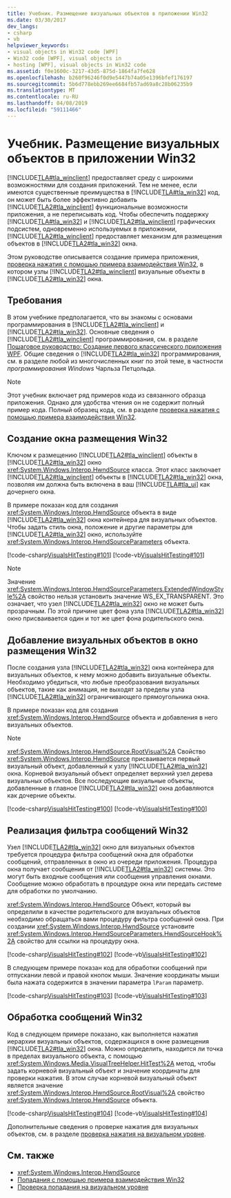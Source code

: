 ```yaml
---
title: Учебник. Размещение визуальных объектов в приложении Win32
ms.date: 03/30/2017
dev_langs:
- csharp
- vb
helpviewer_keywords:
- visual objects in Win32 code [WPF]
- Win32 code [WPF], visual objects in
- hosting [WPF], visual objects in Win32 code
ms.assetid: f0e1600c-3217-43d5-875d-1864fa7fe628
ms.openlocfilehash: b260f96246f0d9e5447b74a05e1396bfef176197
ms.sourcegitcommit: 5b6d778ebb269ee6684fb57ad69a8c28b06235b9
ms.translationtype: MT
ms.contentlocale: ru-RU
ms.lasthandoff: 04/08/2019
ms.locfileid: "59111466"
---
```

# <a name="tutorial-hosting-visual-objects-in-a-win32-application"></a>Учебник. Размещение визуальных объектов в приложении Win32
[!INCLUDE[TLA#tla_winclient](../../../../includes/tlasharptla-winclient-md.md)] предоставляет среду с широкими возможностями для создания приложений. Тем не менее, если имеются существенные преимущества в [!INCLUDE[TLA#tla_win32](../../../../includes/tlasharptla-win32-md.md)] код, он может быть более эффективно добавить [!INCLUDE[TLA2#tla_winclient](../../../../includes/tla2sharptla-winclient-md.md)] функциональные возможности приложения, а не переписывать код. Чтобы обеспечить поддержку [!INCLUDE[TLA#tla_win32](../../../../includes/tlasharptla-win32-md.md)] и [!INCLUDE[TLA2#tla_winclient](../../../../includes/tla2sharptla-winclient-md.md)] графических подсистем, одновременно используемых в приложении, [!INCLUDE[TLA2#tla_winclient](../../../../includes/tla2sharptla-winclient-md.md)] предоставляет механизм для размещения объектов в [!INCLUDE[TLA2#tla_win32](../../../../includes/tla2sharptla-win32-md.md)] окна.  
  
 Этом руководстве описывается создание примера приложения, [проверка нажатия с помощью примера взаимодействия Win32](https://go.microsoft.com/fwlink/?LinkID=159995), в котором узлы [!INCLUDE[TLA2#tla_winclient](../../../../includes/tla2sharptla-winclient-md.md)] визуальные объекты в [!INCLUDE[TLA2#tla_win32](../../../../includes/tla2sharptla-win32-md.md)] окна.  

<a name="requirements"></a>   
## <a name="requirements"></a>Требования  
 В этом учебнике предполагается, что вы знакомы с основами программирования в [!INCLUDE[TLA2#tla_winclient](../../../../includes/tla2sharptla-winclient-md.md)] и [!INCLUDE[TLA2#tla_win32](../../../../includes/tla2sharptla-win32-md.md)]. Основные сведения о [!INCLUDE[TLA2#tla_winclient](../../../../includes/tla2sharptla-winclient-md.md)] программирования, см. в разделе [Пошаговое руководство: Создание первого классического приложения WPF](../getting-started/walkthrough-my-first-wpf-desktop-application.md). Общие сведения о [!INCLUDE[TLA2#tla_win32](../../../../includes/tla2sharptla-win32-md.md)] программирования, см. в разделе любой из многочисленных книг по этой теме, в частности *программирования Windows* Чарльза Петцольда.  
  
> [!NOTE]
>  Этот учебник включает ряд примеров кода из связанного образца приложения. Однако для удобства чтения он не содержит полный пример кода. Полный образец кода, см. в разделе [проверка нажатия с помощью примера взаимодействия Win32](https://go.microsoft.com/fwlink/?LinkID=159995).  
  
<a name="creating_the_host_win32_window"></a>   
## <a name="creating-the-host-win32-window"></a>Создание окна размещения Win32  
 Ключом к размещению [!INCLUDE[TLA2#tla_winclient](../../../../includes/tla2sharptla-winclient-md.md)] объекты в [!INCLUDE[TLA2#tla_win32](../../../../includes/tla2sharptla-win32-md.md)] окно <xref:System.Windows.Interop.HwndSource> класса. Этот класс заключает [!INCLUDE[TLA2#tla_winclient](../../../../includes/tla2sharptla-winclient-md.md)] объекты в [!INCLUDE[TLA2#tla_win32](../../../../includes/tla2sharptla-win32-md.md)] окна, позволяя им должна быть включена в ваш [!INCLUDE[TLA#tla_ui](../../../../includes/tlasharptla-ui-md.md)] как дочернего окна.  
  
 В примере показан код для создания <xref:System.Windows.Interop.HwndSource> объекта в виде [!INCLUDE[TLA2#tla_win32](../../../../includes/tla2sharptla-win32-md.md)] окна контейнера для визуальных объектов. Чтобы задать стиль окна, положение и другие параметры для [!INCLUDE[TLA2#tla_win32](../../../../includes/tla2sharptla-win32-md.md)] окно, используйте <xref:System.Windows.Interop.HwndSourceParameters> объекта.  
  
 [!code-csharp[VisualsHitTesting#101](~/samples/snippets/csharp/VS_Snippets_Wpf/VisualsHitTesting/CSharp/MyWindow.cs#101)]
 [!code-vb[VisualsHitTesting#101](~/samples/snippets/visualbasic/VS_Snippets_Wpf/VisualsHitTesting/VisualBasic/MyWindow.vb#101)]  
  
> [!NOTE]
>  Значение <xref:System.Windows.Interop.HwndSourceParameters.ExtendedWindowStyle%2A> свойство нельзя установить значение WS_EX_TRANSPARENT. Это означает, что узел [!INCLUDE[TLA2#tla_win32](../../../../includes/tla2sharptla-win32-md.md)] окно не может быть прозрачным. По этой причине цвет фона узла [!INCLUDE[TLA2#tla_win32](../../../../includes/tla2sharptla-win32-md.md)] окно присваивается один и тот же цвет фона родительского окна.  
  
<a name="adding_visual_objects_to_the_host_win32_window"></a>   
## <a name="adding-visual-objects-to-the-host-win32-window"></a>Добавление визуальных объектов в окно размещения Win32  
 После создания узла [!INCLUDE[TLA2#tla_win32](../../../../includes/tla2sharptla-win32-md.md)] окна контейнера для визуальных объектов, к нему можно добавить визуальные объекты. Необходимо убедиться, что любые преобразования визуальных объектов, такие как анимация, не выходят за пределы узла [!INCLUDE[TLA2#tla_win32](../../../../includes/tla2sharptla-win32-md.md)] ограничивающего прямоугольника окна.  
  
 В примере показан код для создания <xref:System.Windows.Interop.HwndSource> объекта и добавления в него визуальных объектов.  
  
> [!NOTE]
>  <xref:System.Windows.Interop.HwndSource.RootVisual%2A> Свойство <xref:System.Windows.Interop.HwndSource> присваивается первый визуальный объект, добавленный к узлу [!INCLUDE[TLA2#tla_win32](../../../../includes/tla2sharptla-win32-md.md)] окна. Корневой визуальный объект определяет верхний узел дерева визуальных объектов. Все последующие визуальные объекты, добавленные в главное [!INCLUDE[TLA2#tla_win32](../../../../includes/tla2sharptla-win32-md.md)] окна добавляются как дочерние объекты.  
  
 [!code-csharp[VisualsHitTesting#100](~/samples/snippets/csharp/VS_Snippets_Wpf/VisualsHitTesting/CSharp/MyWindow.cs#100)]
 [!code-vb[VisualsHitTesting#100](~/samples/snippets/visualbasic/VS_Snippets_Wpf/VisualsHitTesting/VisualBasic/MyWindow.vb#100)]  
  
<a name="implementing_the_win32_message_filter"></a>   
## <a name="implementing-the-win32-message-filter"></a>Реализация фильтра сообщений Win32  
 Узел [!INCLUDE[TLA2#tla_win32](../../../../includes/tla2sharptla-win32-md.md)] окно для визуальных объектов требуется процедура фильтра сообщений окна для обработки сообщений, отправленных в окно из очереди приложения. Процедура окна получает сообщения от [!INCLUDE[TLA2#tla_win32](../../../../includes/tla2sharptla-win32-md.md)] системы. Это могут быть входные сообщения или сообщения управления окнами. Сообщение можно обработать в процедуре окна или передать системе для обработки по умолчанию.  
  
 <xref:System.Windows.Interop.HwndSource> Объект, который вы определили в качестве родительского для визуальных объектов необходимо обращаться вами процедуру фильтра сообщений окна. При создании <xref:System.Windows.Interop.HwndSource> установите <xref:System.Windows.Interop.HwndSourceParameters.HwndSourceHook%2A> свойство для ссылки на процедуру окна.  
  
 [!code-csharp[VisualsHitTesting#102](~/samples/snippets/csharp/VS_Snippets_Wpf/VisualsHitTesting/CSharp/MyWindow.cs#102)]
 [!code-vb[VisualsHitTesting#102](~/samples/snippets/visualbasic/VS_Snippets_Wpf/VisualsHitTesting/VisualBasic/MyWindow.vb#102)]  
  
 В следующем примере показан код для обработки сообщений при отпускании левой и правой кнопок мыши. Значение координаты мыши была нажата содержится в значении параметра `lParam` параметр.  
  
 [!code-csharp[VisualsHitTesting#103](~/samples/snippets/csharp/VS_Snippets_Wpf/VisualsHitTesting/CSharp/MyWindow.cs#103)]
 [!code-vb[VisualsHitTesting#103](~/samples/snippets/visualbasic/VS_Snippets_Wpf/VisualsHitTesting/VisualBasic/MyWindow.vb#103)]  
  
<a name="processing_the_win32_messages"></a>   
## <a name="processing-the-win32-messages"></a>Обработка сообщений Win32  
 Код в следующем примере показано, как выполняется нажатия иерархии визуальных объектов, содержащихся в окне размещения [!INCLUDE[TLA2#tla_win32](../../../../includes/tla2sharptla-win32-md.md)] окна. Можно определить, находится ли точка в пределах визуального объекта, с помощью <xref:System.Windows.Media.VisualTreeHelper.HitTest%2A> метод, чтобы задать корневой визуальный объект и значение координаты для проверки нажатия. В этом случае корневой визуальный объект является значение <xref:System.Windows.Interop.HwndSource.RootVisual%2A> свойство <xref:System.Windows.Interop.HwndSource> объекта.  
  
 [!code-csharp[VisualsHitTesting#104](~/samples/snippets/csharp/VS_Snippets_Wpf/VisualsHitTesting/CSharp/MyCircle.cs#104)]
 [!code-vb[VisualsHitTesting#104](~/samples/snippets/visualbasic/VS_Snippets_Wpf/VisualsHitTesting/VisualBasic/MyCircle.vb#104)]  
  
 Дополнительные сведения о проверке нажатия для визуальных объектов, см. в разделе [проверка нажатия на визуальном уровне](hit-testing-in-the-visual-layer.md).  
  
## <a name="see-also"></a>См. также

- <xref:System.Windows.Interop.HwndSource>
- [Попадания с помощью примера взаимодействия Win32](https://go.microsoft.com/fwlink/?LinkID=159995)
- [Проверка попадания на визуальном уровне](hit-testing-in-the-visual-layer.md)
